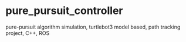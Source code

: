 # pure_pursuit_controller
pure-pursuit algorithm simulation, turtlebot3 model based, path tracking project, C++, ROS 
